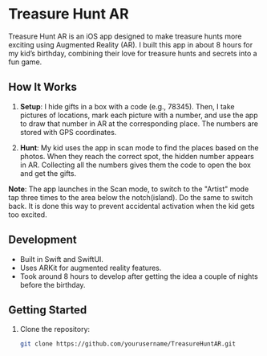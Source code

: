 # Treasure Hunt AR

Treasure Hunt AR is an iOS app designed to make treasure hunts more exciting using Augmented Reality (AR). I built this app in about 8 hours for my kid’s birthday, combining their love for treasure hunts and secrets into a fun game.

## How It Works

1. **Setup**: I hide gifts in a box with a code (e.g., 78345). Then, I take pictures of locations, mark each picture with a number, and use the app to draw that number in AR at the corresponding place. The numbers are stored with GPS coordinates.

2. **Hunt**: My kid uses the app in scan mode to find the places based on the photos. When they reach the correct spot, the hidden number appears in AR. Collecting all the numbers gives them the code to open the box and get the gifts.

**Note**: The app launches in the Scan mode, to switch to the "Artist" mode tap three times to the area below the notch(island). Do the same to switch back. It is done this way to prevent accidental activation when the kid gets too excited.

## Development

- Built in Swift and SwiftUI.
- Uses ARKit for augmented reality features.
- Took around 8 hours to develop after getting the idea a couple of nights before the birthday.

## Getting Started

1. Clone the repository:
   ```bash
   git clone https://github.com/yourusername/TreasureHuntAR.git
